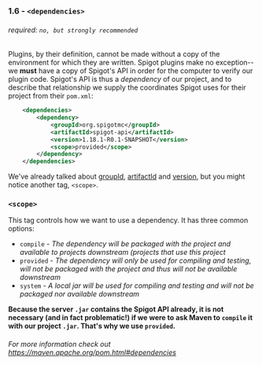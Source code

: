 ### 1.6 - `<dependencies>`
###### required: `no, but strongly recommended`
Plugins, by their definition, cannot be made without a copy
of the environment for which they are written. Spigot plugins
make no exception--we **must** have a copy of Spigot's API
in order for the computer to verify our plugin code. Spigot's
API is thus a _dependency_ of our project, and to describe
that relationship we supply the coordinates Spigot uses for
their project from their `pom.xml`:
```xml
    <dependencies>
        <dependency>
            <groupId>org.spigotmc</groupId>
            <artifactId>spigot-api</artifactId>
            <version>1.18.1-R0.1-SNAPSHOT</version>
            <scope>provided</scope>
        </dependency>
    </dependencies>
```

We've already talked about [groupId](./1.1-group-id.md),
[artifactId](./1.2-artifact-id.md) and
[version](./1.3-version.md), but you might notice another
tag, `<scope>`.

### `<scope>`
This tag controls how we want to use a dependency. It has
three common options:
- `compile` - _The dependency will be packaged with the
project and available to projects downstream (projects that
use this project_
- `provided` - _The dependency will only be used for
compiling and testing, will not be packaged with the
project and thus will not be available downstream_
- `system` - _A local jar will be used for compiling and
testing and will not be packaged nor available downstream_

**Because the server `.jar` contains the Spigot API already,
it is not necessary (and in fact problematic!) if we were
to ask Maven to `compile` it with our project `.jar`.
That's why we use `provided`.**

###### For more information check out https://maven.apache.org/pom.html#dependencies